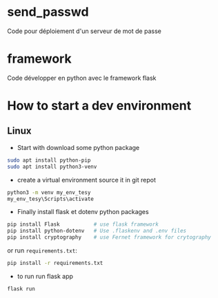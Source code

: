 # send_passwd
Code pour déploiement d'un serveur de mot de passe

# framework

Code développer en python avec le framework flask

# How to start a dev environment

## Linux 

- Start with download some python package
```sh
sudo apt install python-pip
sudo apt install python3-venv
```

- create a virtual environment source it in git repot
```sh
python3 -m venv my_env_tesy
my_env_tesy\Scripts\activate
```

- Finally install flask et dotenv python packages
```sh
pip install Flask           # use flask framework
pip install python-dotenv   # Use .flaskenv and .env files
pip install cryptography    # use Fernet framework for crytography
```
or run ``requirements.txt``:
```sh
pip install -r requirements.txt
```

- to run run flask app 
```sh
flask run
```

